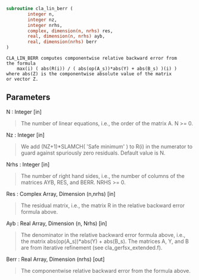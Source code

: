 ```fortran
subroutine cla_lin_berr (
		integer n,
		integer nz,
		integer nrhs,
		complex, dimension(n, nrhs) res,
		real, dimension(n, nrhs) ayb,
		real, dimension(nrhs) berr
)
```

    CLA_LIN_BERR computes componentwise relative backward error from
    the formula
        max(i) ( abs(R(i)) / ( abs(op(A_s))*abs(Y) + abs(B_s) )(i) )
    where abs(Z) is the componentwise absolute value of the matrix
    or vector Z.

## Parameters
N : Integer [in]
> The number of linear equations, i.e., the order of the
> matrix A.  N >= 0.

Nz : Integer [in]
> We add (NZ+1)*SLAMCH( 'Safe minimum' ) to R(i) in the numerator to
> guard against spuriously zero residuals. Default value is N.

Nrhs : Integer [in]
> The number of right hand sides, i.e., the number of columns
> of the matrices AYB, RES, and BERR.  NRHS >= 0.

Res : Complex Array, Dimension (n,nrhs) [in]
> The residual matrix, i.e., the matrix R in the relative backward
> error formula above.

Ayb : Real Array, Dimension (n, Nrhs) [in]
> The denominator in the relative backward error formula above, i.e.,
> the matrix abs(op(A_s))*abs(Y) + abs(B_s). The matrices A, Y, and B
> are from iterative refinement (see cla_gerfsx_extended.f).

Berr : Real Array, Dimension (nrhs) [out]
> The componentwise relative backward error from the formula above.

